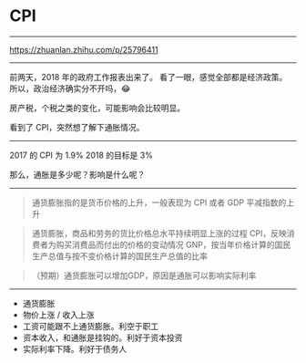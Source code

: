 # CPI

---

https://zhuanlan.zhihu.com/p/25796411

---

前两天，2018 年的政府工作报表出来了。
看了一眼，感觉全部都是经济政策。
所以，政治经济确实分不开吗，😂

房产税，个税之类的变化，可能影响会比较明显。

看到了 CPI，突然想了解下通胀情况。

---

2017 的 CPI 为 1.9%
2018 的目标是 3%

那么，通胀是多少呢？影响是什么呢？

---

> 通货膨胀指的是货币价格的上升，一般表现为 CPI 或者 GDP 平减指数的上升

> 通货膨胀，商品和劳务的货比价格总水平持续明显上涨的过程
> CPI，反映消费者为购买消费品而付出的价格的变动情况
> GNP，按当年价格计算的国民生产总值与按不变价格计算的国民生产总值的比率

> （预期）通货膨胀可以增加GDP，原因是通胀可以影响实际利率

---

- 通货膨胀
- 物价上涨 / 收入上涨
- 工资可能跟不上通货膨胀。利空于职工
- 资本收入，和通胀是挂钩的。利好于资本投资
- 实际利率下降。利好于债务人

